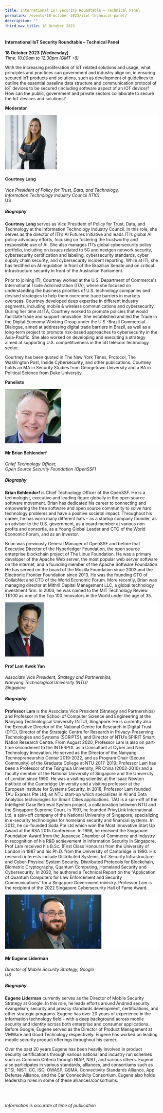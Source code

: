 ```yaml
---
title: International IoT Security Roundtable – Technical Panel
permalink: /events/18-october-2023/iiot-technical-panel/
description: ""
third_nav_title: 18 October 2023
---
```

#### **International IoT Security Roundtable – Technical Panel**

**18 October 2023 (Wednesday)**  
*Time: 10.00am to 12.30pm (GMT +8)*

With the increasing proliferation of IoT related solutions and usage, what principles and practices can government and industry align on, in ensuring secured IoT products and solutions, such as development of guidelines to outline the essential baseline data structure and communication protocol of IoT devices to be secured (including software aspect of an IOT device)? How can the public, government and private sectors collaborate to secure the IoT devices and solutions? 

**Moderator** 

![](/images/courtney%20lang.png)

#### **Courtney Lang**

*Vice President of Policy for Trust, Data, and Technology,<br> Information Technology Industry Council (ITIC)*
<br>US

##### **Biography**

**Courtney Lang** serves as&nbsp;Vice President of Policy for Trust, Data, and Technology&nbsp;at the Information Technology Industry Council. In this role, she serves as the director of ITI’s AI Futures Initiative and leads ITI’s global AI policy advocacy efforts, focusing on fostering the trustworthy and responsible use of AI. She also manages ITI’s global cybersecurity policy portfolio, including on issues related to 5G and nextgen network security, cybersecurity certification and labeling, cybersecurity standards, cyber supply chain security, and cybersecurity incident reporting. While at ITI, she has testified on AI regulation in front of the Brazilian Senate and on critical infrastructure security in front of the Australian Parliament.

Prior to joining ITI, Courtney worked at the U.S. Department of Commerce's International Trade Administration (ITA), where she focused on understanding the business priorities of U.S. technology companies and devised strategies to help them overcome trade barriers in markets overseas. Courtney developed deep expertise in different industry segments, including mobile &amp; wireless communications and cybersecurity. During her time at ITA, Courtney worked to promote policies that would facilitate trade and support innovation. She established and led the Trade in the Digital Economy Working Group under the U.S.-Brazil Commercial Dialogue, aimed at addressing digital trade barriers in Brazil, as well as a long-term project to promote risk-based approaches to cybersecurity in the Asia-Pacific. She also worked on developing and executing a strategy aimed at supporting U.S. competitiveness in the 5G telecom technology sector.

Courtney has been quoted in The New York Times, Protocol, The Washington Post, Inside Cybersecurity, and other publications. Courtney holds an MA in Security Studies from Georgetown University and a BA in Political Science from Duke University.

**Panelists** 

![](/images/mr%20brian%20behlendorf.png)

#### **Mr Brian Behlendorf**

*Chief Technology Officer,<br>Open Source Security Foundation (OpenSSF)*

##### **Biography**

**Brian Behlendorf** is Chief Technology Officer of the OpenSSF. He is a technologist, executive and leading figure globally in the open source software movement. Brian has dedicated his career to connecting and empowering the free software and open source community to solve hard technology problems and have a positive societal impact. Throughout his career, he has worn many different hats – as a startup company founder, as an advisor to the U.S. government, as a board member at various non-profits and consortia, as a Young Global Leader and CTO of the World Economic Forum, and as an investor.

Brian was previously General Manager of OpenSSF and before that Executive Director of the Hyperledger Foundation, the open source enterprise blockchain project of The Linux Foundation. He was a primary developer of the Apache Web server, the most popular web server software on the internet, and a founding member of the Apache Software Foundation. He has served on the board of the Mozilla Foundation since 2003 and the Electronic Frontier Foundation since 2013. He was the founding CTO of CollabNet and CTO of the World Economic Forum. More recently, Brian was managing director at Mithril Capital Management LLC, a global technology investment firm. In 2003, he was named to the MIT Technology Review TR100 as one of the Top 100 Innovators in the World under the age of 35.

![](/images/prof%20lam%20kwok%20yan.png)


#### **Prof Lam Kwok Yan**

*Associate Vice President, Strategy and Partnerships,<br>Nanyang Technological University (NTU)<br>Singapore*

##### **Biography**

**Professor Lam** is the Associate Vice President (Strategy and Partnerships) and Professor in the School of Computer Science and Engineering at the Nanyang Technological University (NTU), Singapore. He is currently also the Executive Director of the National Centre for Research in Digital Trust (DTC), Director of the Strategic Centre for Research in Privacy-Preserving Technologies and Systems (SCRiPTS), and Director of NTU’s SPIRIT Smart Nation Research Centre. From August 2020, Professor Lam is also on part-time secondment to the INTERPOL as a Consultant at Cyber and New Technology Innovation. He served as the Director of the Nanyang Technopreneurship Center 2019-2022, and as Program Chair (Secure Community) of the Graduate College at NTU 2017-2019. Professor Lam has been a Professor of the Tsinghua University, PR China (2002-2010) and a faculty member of the National University of Singapore and the University of London since 1990. He was a visiting scientist at the Isaac Newton Institute of the Cambridge University and a visiting professor at the European Institute for Systems Security. In 2018, Professor Lam founded TAU Express Pte Ltd, an NTU start-up which specializes in AI and Data Analytics technologies for Smart Cities applications. TAU is a spin-off of the Intelligent Case Retrieval System project, a collaboration between NTU and the Singapore Supreme Court. In 1997, he founded PrivyLink International Ltd, a spin-off company of the National University of Singapore, specializing in e-security technologies for homeland security and financial systems. In 2012, he co-founded Soda Pte Ltd which won the Most Innovative Start Up Award at the RSA 2015 Conference. In 1998, he received the Singapore Foundation Award from the Japanese Chamber of Commerce and Industry in recognition of his R&amp;D achievement in Information Security in Singapore.&nbsp; Prof Lam received his B.Sc. (First Class Honours) from the University of London in 1987 and his Ph.D. from the University of Cambridge in 1990. His research interests include Distributed Systems, IoT Security Infrastructure and Cyber-Physical System Security, Distributed Protocols for Blockchain, Biometric Cryptography, Quantum Computing, Homeland Security and Cybersecurity. In 2020, he authored a Technical Report on the “Application of Quantum Computers for Law Enforcement and Security Communications” for a Singapore Government ministry. Professor Lam is the recipient of the 2022 Singapore Cybersecurity Hall of Fame Award.

![](/images/mr%20eugene%20liderman.png)

#### **Mr Eugene Liderman**

*Director of Mobile Security Strategy, Google<br>US*

##### **Biography**

**Eugene Liderman** currently serves as the Director of Mobile Security Strategy at Google. In this role, he leads efforts around Android security evangelism, security and privacy standards development, certifications, and other strategic programs. Eugene has over 20 years of experience in the information technology field - with a deep background across mobile security and identity across both enterprise and consumer applications. Before Google, Eugene served as the Director of Product Management at VMWare and Good Technology respectively. Eugene has worked on leading mobile security product offerings throughout his career.

Over the past 20 years Eugene has been heavily involved in product security certifications through various national and industry run schemes such as Common Criteria through NIAP, NIST, and various others. Eugene also participates in various standards, alliances, and consortiums such as ETSI, NIST, CC, ISO, OWASP, GSMA, Connectivity Standards Alliance, App Defense Alliance, and the Car Connectivity Consortium. Eugene also holds leadership roles in some of these alliances/consortiums.

<br><br><br>
*Information is accurate at time of publication*
